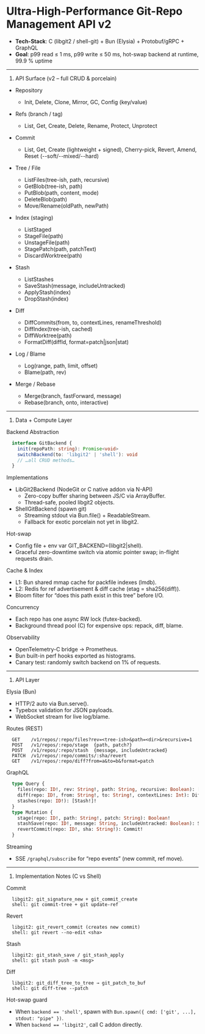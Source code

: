 # Ultra-High-Performance Git-Repo Management API v2 

- **Tech-Stack**: C (libgit2 / shell-git) + Bun (Elysia) + Protobuf/gRPC + GraphQL  
- **Goal**: p99 read ≤ 1 ms, p99 write ≤ 50 ms, hot-swap backend at runtime, 99.9 % uptime

---
1. API Surface (v2 – full CRUD & porcelain)

- Repository  
  - Init, Delete, Clone, Mirror, GC, Config (key/value)
  
- Refs (branch / tag)  
  - List, Get, Create, Delete, Rename, Protect, Unprotect
  
- Commit  
  - List, Get, Create (lightweight + signed), Cherry-pick, Revert, Amend, Reset (--soft/--mixed/--hard)
  
- Tree / File  
  - ListFiles(tree-ish, path, recursive)  
  - GetBlob(tree-ish, path)  
  - PutBlob(path, content, mode)  
  - DeleteBlob(path)  
  - Move/Rename(oldPath, newPath)
  
- Index (staging)  
  - ListStaged  
  - StageFile(path)  
  - UnstageFile(path)  
  - StagePatch(path, patchText)  
  - DiscardWorktree(path)
  
- Stash  
  - ListStashes  
  - SaveStash(message, includeUntracked)  
  - ApplyStash(index)  
  - DropStash(index)
  
- Diff  
  - DiffCommits(from, to, contextLines, renameThreshold)  
  - DiffIndex(tree-ish, cached)  
  - DiffWorktree(path)  
  - FormatDiff(diffId, format=patch|json|stat)
  
- Log / Blame  
  - Log(range, path, limit, offset)  
  - Blame(path, rev)
  
- Merge / Rebase  
  - Merge(branch, fastForward, message)  
  - Rebase(branch, onto, interactive)

---
1. Data + Compute Layer

Backend Abstraction  
```ts
  interface GitBackend {  
    init(repoPath: string): Promise<void>  
    switchBackend(to: 'libgit2' | 'shell'): void  
    // …all CRUD methods…  
  }
```
Implementations  
  - LibGit2Backend (NodeGit or C native addon via N-API)  
    - Zero-copy buffer sharing between JS/C via ArrayBuffer.  
    - Thread-safe, pooled libgit2 objects.  
  - ShellGitBackend (spawn git)  
    - Streaming stdout via Bun.file() + ReadableStream.  
    - Fallback for exotic porcelain not yet in libgit2.

Hot-swap  
  - Config file + env var GIT_BACKEND=(libgit2|shell).  
  - Graceful zero-downtime switch via atomic pointer swap; in-flight requests drain.

Cache & Index  
  - L1: Bun shared mmap cache for packfile indexes (lmdb).  
  - L2: Redis for ref advertisement & diff cache (etag = sha256(diff)).  
  - Bloom filter for “does this path exist in this tree” before I/O.

Concurrency  
  - Each repo has one async RW lock (futex-backed).  
  - Background thread pool (C) for expensive ops: repack, diff, blame.

Observability  
  - OpenTelemetry-C bridge → Prometheus.  
  - Bun built-in perf hooks exported as histograms.  
  - Canary test: randomly switch backend on 1% of requests.

---
1. API Layer

Elysia (Bun)  
  - HTTP/2 auto via Bun.serve().  
  - Typebox validation for JSON payloads.  
  - WebSocket stream for live log/blame.  

Routes (REST)  
```
  GET    /v1/repos/:repo/files?rev=<tree-ish>&path=<dir>&recursive=1  
  POST   /v1/repos/:repo/stage  {path, patch?}  
  POST   /v1/repos/:repo/stash  {message, includeUntracked}  
  PATCH  /v1/repos/:repo/commits/:sha/revert  
  GET    /v1/repos/:repo/diff?from=a&to=b&format=patch  
```
GraphQL  
```graphql
  type Query {  
    files(repo: ID!, rev: String!, path: String, recursive: Boolean): [File!]!  
    diff(repo: ID!, from: String!, to: String!, contextLines: Int): Diff!  
    stashes(repo: ID!): [Stash!]!  
  }  
  type Mutation {  
    stage(repo: ID!, path: String!, patch: String): Boolean!  
    stashSave(repo: ID!, message: String, includeUntracked: Boolean): Stash!  
    revertCommit(repo: ID!, sha: String!): Commit!  
  }
```
Streaming  
  - SSE `/graphql/subscribe` for “repo events” (new commit, ref move).  

---
1. Implementation Notes (C vs Shell)

Commit
```  
  libgit2: git_signature_new + git_commit_create  
  shell: git commit-tree + git update-ref
```
Revert  
```
  libgit2: git_revert_commit (creates new commit)  
  shell: git revert --no-edit <sha>
```
Stash  
```
  libgit2: git_stash_save / git_stash_apply  
  shell: git stash push -m <msg>
```
Diff  
```
  libgit2: git_diff_tree_to_tree → git_patch_to_buf  
  shell: git diff-tree --patch
```
Hot-swap guard  
  - When `backend == 'shell'`, spawn with `Bun.spawn({ cmd: ['git', ...], stdout: "pipe" })`.  
  - When `backend == 'libgit2'`, call C addon directly.
